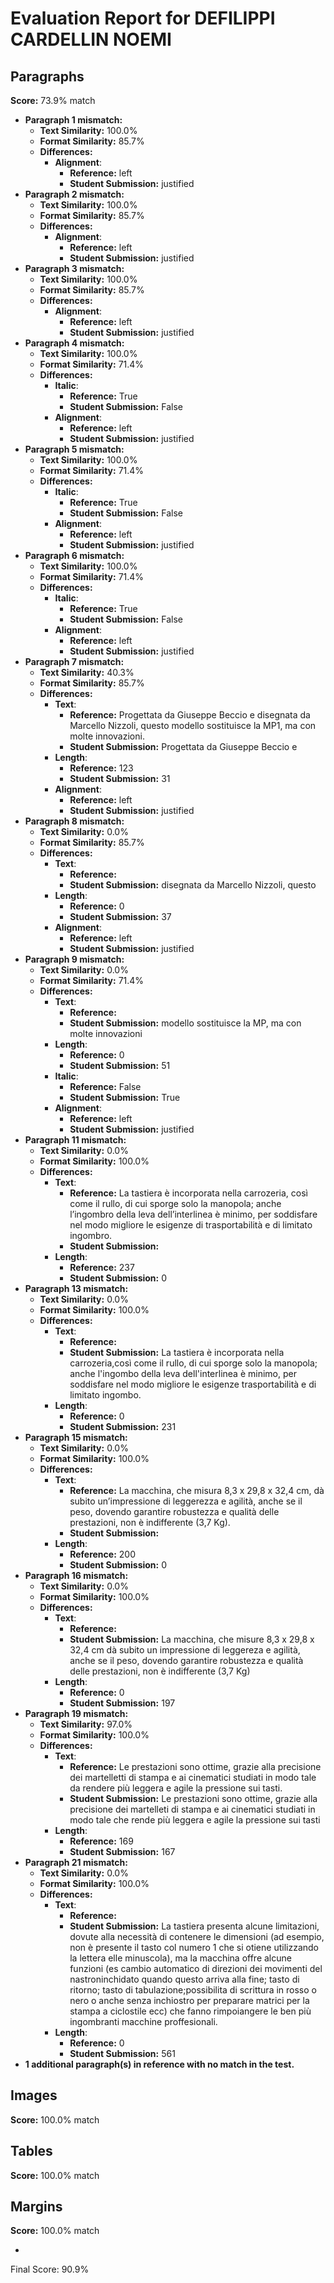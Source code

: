 # Evaluation Report for DEFILIPPI CARDELLIN NOEMI

## Paragraphs
**Score:** 73.9% match

- **Paragraph 1 mismatch:**
  - **Text Similarity:** 100.0%
  - **Format Similarity:** 85.7%
  - **Differences:**
    - **Alignment**:
      - **Reference:** left
      - **Student Submission:** justified
- **Paragraph 2 mismatch:**
  - **Text Similarity:** 100.0%
  - **Format Similarity:** 85.7%
  - **Differences:**
    - **Alignment**:
      - **Reference:** left
      - **Student Submission:** justified
- **Paragraph 3 mismatch:**
  - **Text Similarity:** 100.0%
  - **Format Similarity:** 85.7%
  - **Differences:**
    - **Alignment**:
      - **Reference:** left
      - **Student Submission:** justified
- **Paragraph 4 mismatch:**
  - **Text Similarity:** 100.0%
  - **Format Similarity:** 71.4%
  - **Differences:**
    - **Italic**:
      - **Reference:** True
      - **Student Submission:** False
    - **Alignment**:
      - **Reference:** left
      - **Student Submission:** justified
- **Paragraph 5 mismatch:**
  - **Text Similarity:** 100.0%
  - **Format Similarity:** 71.4%
  - **Differences:**
    - **Italic**:
      - **Reference:** True
      - **Student Submission:** False
    - **Alignment**:
      - **Reference:** left
      - **Student Submission:** justified
- **Paragraph 6 mismatch:**
  - **Text Similarity:** 100.0%
  - **Format Similarity:** 71.4%
  - **Differences:**
    - **Italic**:
      - **Reference:** True
      - **Student Submission:** False
    - **Alignment**:
      - **Reference:** left
      - **Student Submission:** justified
- **Paragraph 7 mismatch:**
  - **Text Similarity:** 40.3%
  - **Format Similarity:** 85.7%
  - **Differences:**
    - **Text**:
      - **Reference:** Progettata da Giuseppe Beccio e disegnata da Marcello Nizzoli, questo modello sostituisce la MP1, ma con molte innovazioni.
      - **Student Submission:** Progettata da Giuseppe Beccio e
    - **Length**:
      - **Reference:** 123
      - **Student Submission:** 31
    - **Alignment**:
      - **Reference:** left
      - **Student Submission:** justified
- **Paragraph 8 mismatch:**
  - **Text Similarity:** 0.0%
  - **Format Similarity:** 85.7%
  - **Differences:**
    - **Text**:
      - **Reference:** 
      - **Student Submission:** disegnata da Marcello Nizzoli, questo
    - **Length**:
      - **Reference:** 0
      - **Student Submission:** 37
    - **Alignment**:
      - **Reference:** left
      - **Student Submission:** justified
- **Paragraph 9 mismatch:**
  - **Text Similarity:** 0.0%
  - **Format Similarity:** 71.4%
  - **Differences:**
    - **Text**:
      - **Reference:** 
      - **Student Submission:** modello sostituisce la MP, ma con molte innovazioni
    - **Length**:
      - **Reference:** 0
      - **Student Submission:** 51
    - **Italic**:
      - **Reference:** False
      - **Student Submission:** True
    - **Alignment**:
      - **Reference:** left
      - **Student Submission:** justified
- **Paragraph 11 mismatch:**
  - **Text Similarity:** 0.0%
  - **Format Similarity:** 100.0%
  - **Differences:**
    - **Text**:
      - **Reference:** La tastiera è incorporata nella carrozeria, così come il rullo, di cui sporge solo la manopola; anche l’ingombro della leva dell’interlinea è minimo, per soddisfare nel modo migliore le esigenze di trasportabilità e di limitato ingombro.
      - **Student Submission:** 
    - **Length**:
      - **Reference:** 237
      - **Student Submission:** 0
- **Paragraph 13 mismatch:**
  - **Text Similarity:** 0.0%
  - **Format Similarity:** 100.0%
  - **Differences:**
    - **Text**:
      - **Reference:** 
      - **Student Submission:** La tastiera è incorporata nella carrozeria,così come il rullo, di cui sporge solo la manopola; anche l'ingombo della leva dell'interlinea è minimo, per soddisfare nel modo migliore le esigenze trasportabilità e di limitato ingombo.
    - **Length**:
      - **Reference:** 0
      - **Student Submission:** 231
- **Paragraph 15 mismatch:**
  - **Text Similarity:** 0.0%
  - **Format Similarity:** 100.0%
  - **Differences:**
    - **Text**:
      - **Reference:** La macchina, che misura 8,3 x 29,8 x 32,4 cm, dà subito un’impressione di leggerezza e agilità, anche se il peso, dovendo garantire robustezza e qualità delle prestazioni, non è indifferente (3,7 Kg).
      - **Student Submission:** 
    - **Length**:
      - **Reference:** 200
      - **Student Submission:** 0
- **Paragraph 16 mismatch:**
  - **Text Similarity:** 0.0%
  - **Format Similarity:** 100.0%
  - **Differences:**
    - **Text**:
      - **Reference:** 
      - **Student Submission:** La macchina, che misure 8,3 x 29,8 x 32,4 cm dà subito un impressione di leggereza e agilità, anche se il peso, dovendo garantire robustezza e qualità delle prestazioni, non è indifferente (3,7 Kg)
    - **Length**:
      - **Reference:** 0
      - **Student Submission:** 197
- **Paragraph 19 mismatch:**
  - **Text Similarity:** 97.0%
  - **Format Similarity:** 100.0%
  - **Differences:**
    - **Text**:
      - **Reference:** Le prestazioni sono ottime, grazie alla precisione dei martelletti di stampa e ai cinematici studiati in modo tale da rendere più leggera e agile la pressione sui tasti.
      - **Student Submission:** Le  prestazioni sono ottime, grazie alla precisione dei martelleti di stampa e ai cinematici studiati in modo tale che rende più leggera e agile la pressione sui tasti
    - **Length**:
      - **Reference:** 169
      - **Student Submission:** 167
- **Paragraph 21 mismatch:**
  - **Text Similarity:** 0.0%
  - **Format Similarity:** 100.0%
  - **Differences:**
    - **Text**:
      - **Reference:** 
      - **Student Submission:** La tastiera presenta alcune limitazioni, dovute alla necessità di contenere le dimensioni (ad esempio, non è presente il tasto col numero 1 che si otiene utilizzando la lettera elle minuscola), ma la macchina offre alcune funzioni (es cambio automatico di direzioni dei movimenti del nastroninchidato quando questo arriva alla fine; tasto di ritorno; tasto di tabulazione;possibilita di scrittura in rosso o nero o anche senza inchiostro per preparare matrici per la stampa a ciclostile ecc) che fanno rimpoiangere le ben più ingombranti macchine proffesionali.
    - **Length**:
      - **Reference:** 0
      - **Student Submission:** 561
- **1 additional paragraph(s) in reference with no match in the test.**
## Images
**Score:** 100.0% match

## Tables
**Score:** 100.0% match

## Margins
**Score:** 100.0% match

- 
Final Score: 90.9%
